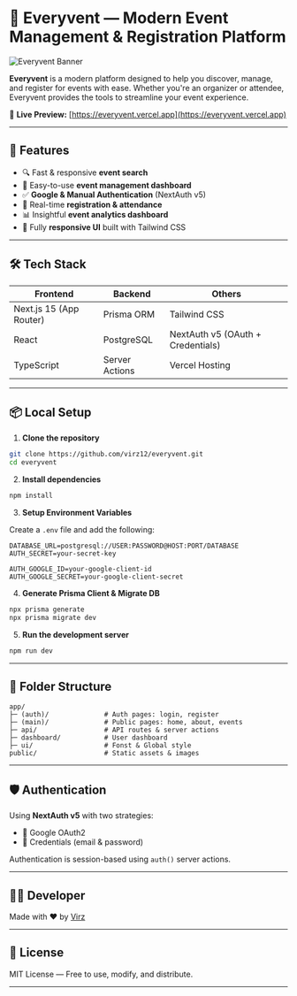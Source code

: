 # 🎉 Everyvent — Modern Event Management & Registration Platform

![Everyvent Banner](https://everyvent.vercel.app/og-image.png)

**Everyvent** is a modern platform designed to help you discover, manage, and register for events with ease. Whether you're an organizer or attendee, Everyvent provides the tools to streamline your event experience.

🔗 **Live Preview:** [https://everyvent.vercel.app](https://everyvent.vercel.app)

---

## 🚀 Features

- 🔍 Fast & responsive **event search**
- 📅 Easy-to-use **event management dashboard**
- ✅ **Google & Manual Authentication** (NextAuth v5)
- 📝 Real-time **registration & attendance**
- 📊 Insightful **event analytics dashboard**
- 📱 Fully **responsive UI** built with Tailwind CSS

---

## 🛠️ Tech Stack

| Frontend                | Backend        | Others                            |
| ----------------------- | -------------- | --------------------------------- |
| Next.js 15 (App Router) | Prisma ORM     | Tailwind CSS                      |
| React                   | PostgreSQL     | NextAuth v5 (OAuth + Credentials) |
| TypeScript              | Server Actions | Vercel Hosting                    |

---

## 📦 Local Setup

1. **Clone the repository**

```bash
git clone https://github.com/virz12/everyvent.git
cd everyvent
```

2. **Install dependencies**

```bash
npm install
```

3. **Setup Environment Variables**

Create a `.env` file and add the following:

```
DATABASE_URL=postgresql://USER:PASSWORD@HOST:PORT/DATABASE
AUTH_SECRET=your-secret-key

AUTH_GOOGLE_ID=your-google-client-id
AUTH_GOOGLE_SECRET=your-google-client-secret
```

4. **Generate Prisma Client & Migrate DB**

```bash
npx prisma generate
npx prisma migrate dev
```

5. **Run the development server**

```bash
npm run dev
```

---

## 🧠 Folder Structure

```
app/
├─ (auth)/              # Auth pages: login, register
├─ (main)/              # Public pages: home, about, events
├─ api/                 # API routes & server actions
├─ dashboard/           # User dashboard
├─ ui/                  # Fonst & Global style
public/                 # Static assets & images
```

---

## 🛡️ Authentication

Using **NextAuth v5** with two strategies:

- 🔐 Google OAuth2
- 🔑 Credentials (email & password)

Authentication is session-based using `auth()` server actions.

---

## 👨‍💻 Developer

Made with ❤️ by [Virz](https://github.com/virz12)

---

## 📄 License

MIT License — Free to use, modify, and distribute.

---
